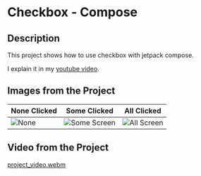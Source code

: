 # Checkbox - Compose

Description
-------------

<p>
This project shows how to use checkbox with jetpack compose. 
  
I explain it in my [youtube video](https://youtu.be/H52pxaV3VG0?si=X5CN3tUBVlPNmUhf).<p>



## Images from the Project

| None Clicked | Some Clicked | All Clicked |
| ----------- | ---------------- | ---------------- |
| ![None](https://github.com/enesokurterzi/YT_checkbox_compose/assets/113862251/5400553b-f168-4fde-a106-ad1b04dbf823) | ![Some Screen](https://github.com/enesokurterzi/YT_checkbox_compose/assets/113862251/00c4e49a-5865-415e-a9d8-3085bc0c64a6) | ![All Screen](https://github.com/enesokurterzi/YT_checkbox_compose/assets/113862251/98020818-c6a6-49d6-bcea-9ce43374c83b)


## Video from the Project

[project_video.webm](https://github.com/enesokurterzi/YT_checkbox_compose/assets/113862251/e1f7603a-2d6b-4fba-aab9-148c10fb828c)

